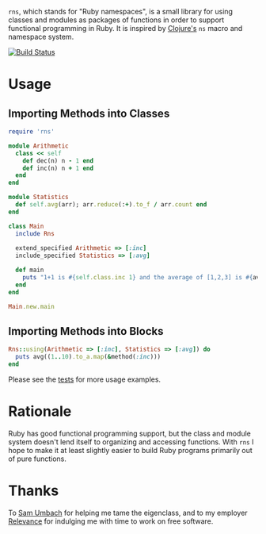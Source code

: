 `rns`, which stands for "Ruby namespaces", is a small library for
using classes and modules as packages of functions in order to support
functional programming in Ruby.  It is inspired by
[Clojure's](http://clojure.org) `ns` macro and namespace system.

[![Build Status](https://secure.travis-ci.org/alandipert/rns.png)](http://travis-ci.org/alandipert/rns)

# Usage

## Importing Methods into Classes

```ruby
require 'rns'

module Arithmetic
  class << self
    def dec(n) n - 1 end
    def inc(n) n + 1 end
  end
end

module Statistics
  def self.avg(arr); arr.reduce(:+).to_f / arr.count end
end

class Main
  include Rns
  
  extend_specified Arithmetic => [:inc]
  include_specified Statistics => [:avg]

  def main
    puts "1+1 is #{self.class.inc 1} and the average of [1,2,3] is #{avg [1,2,3]}"
  end
end

Main.new.main
```

## Importing Methods into Blocks

```ruby
Rns::using(Arithmetic => [:inc], Statistics => [:avg]) do
  puts avg((1..10).to_a.map(&method(:inc)))
end
```

Please see the
[tests](https://github.com/alandipert/rns/tree/master/spec/rns) for more
usage examples.

# Rationale

Ruby has good functional programming support, but the class and module
system doesn't lend itself to organizing and accessing functions.
With `rns` I hope to make it at least slightly easier to build Ruby
programs primarily out of pure functions.

# Thanks

To [Sam Umbach](https://twitter.com/samumbach) for helping me tame the
eigenclass, and to my employer [Relevance](http://thinkrelevance.com)
for indulging me with time to work on free software.
